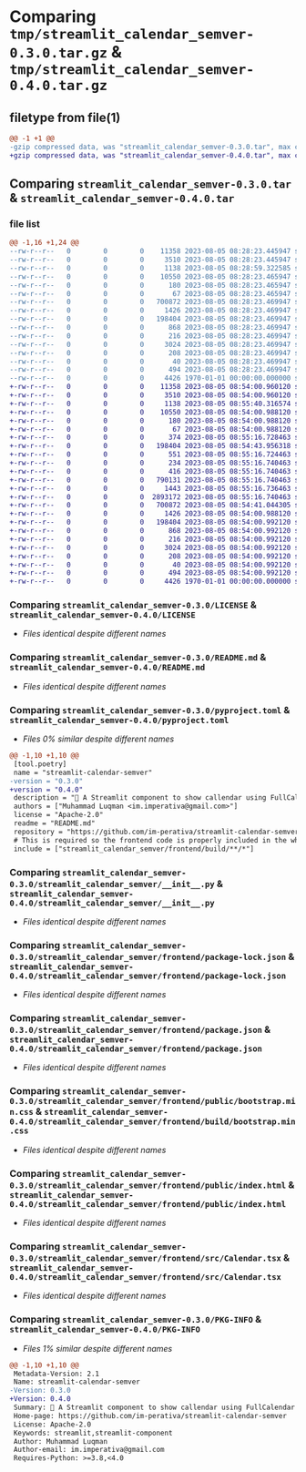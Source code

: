 # Comparing `tmp/streamlit_calendar_semver-0.3.0.tar.gz` & `tmp/streamlit_calendar_semver-0.4.0.tar.gz`

## filetype from file(1)

```diff
@@ -1 +1 @@
-gzip compressed data, was "streamlit_calendar_semver-0.3.0.tar", max compression
+gzip compressed data, was "streamlit_calendar_semver-0.4.0.tar", max compression
```

## Comparing `streamlit_calendar_semver-0.3.0.tar` & `streamlit_calendar_semver-0.4.0.tar`

### file list

```diff
@@ -1,16 +1,24 @@
--rw-r--r--   0        0        0    11358 2023-08-05 08:28:23.445947 streamlit_calendar_semver-0.3.0/LICENSE
--rw-r--r--   0        0        0     3510 2023-08-05 08:28:23.445947 streamlit_calendar_semver-0.3.0/README.md
--rw-r--r--   0        0        0     1138 2023-08-05 08:28:59.322585 streamlit_calendar_semver-0.3.0/pyproject.toml
--rw-r--r--   0        0        0    10550 2023-08-05 08:28:23.465947 streamlit_calendar_semver-0.3.0/streamlit_calendar_semver/__init__.py
--rw-r--r--   0        0        0      180 2023-08-05 08:28:23.465947 streamlit_calendar_semver-0.3.0/streamlit_calendar_semver/frontend/.env
--rw-r--r--   0        0        0       67 2023-08-05 08:28:23.465947 streamlit_calendar_semver-0.3.0/streamlit_calendar_semver/frontend/.prettierrc
--rw-r--r--   0        0        0   700872 2023-08-05 08:28:23.469947 streamlit_calendar_semver-0.3.0/streamlit_calendar_semver/frontend/package-lock.json
--rw-r--r--   0        0        0     1426 2023-08-05 08:28:23.469947 streamlit_calendar_semver-0.3.0/streamlit_calendar_semver/frontend/package.json
--rw-r--r--   0        0        0   198404 2023-08-05 08:28:23.469947 streamlit_calendar_semver-0.3.0/streamlit_calendar_semver/frontend/public/bootstrap.min.css
--rw-r--r--   0        0        0      868 2023-08-05 08:28:23.469947 streamlit_calendar_semver-0.3.0/streamlit_calendar_semver/frontend/public/index.html
--rw-r--r--   0        0        0      216 2023-08-05 08:28:23.469947 streamlit_calendar_semver-0.3.0/streamlit_calendar_semver/frontend/src/Calendar.css
--rw-r--r--   0        0        0     3024 2023-08-05 08:28:23.469947 streamlit_calendar_semver-0.3.0/streamlit_calendar_semver/frontend/src/Calendar.tsx
--rw-r--r--   0        0        0      208 2023-08-05 08:28:23.469947 streamlit_calendar_semver-0.3.0/streamlit_calendar_semver/frontend/src/index.tsx
--rw-r--r--   0        0        0       40 2023-08-05 08:28:23.469947 streamlit_calendar_semver-0.3.0/streamlit_calendar_semver/frontend/src/react-app-env.d.ts
--rw-r--r--   0        0        0      494 2023-08-05 08:28:23.469947 streamlit_calendar_semver-0.3.0/streamlit_calendar_semver/frontend/tsconfig.json
--rw-r--r--   0        0        0     4426 1970-01-01 00:00:00.000000 streamlit_calendar_semver-0.3.0/PKG-INFO
+-rw-r--r--   0        0        0    11358 2023-08-05 08:54:00.960120 streamlit_calendar_semver-0.4.0/LICENSE
+-rw-r--r--   0        0        0     3510 2023-08-05 08:54:00.960120 streamlit_calendar_semver-0.4.0/README.md
+-rw-r--r--   0        0        0     1138 2023-08-05 08:55:40.316574 streamlit_calendar_semver-0.4.0/pyproject.toml
+-rw-r--r--   0        0        0    10550 2023-08-05 08:54:00.988120 streamlit_calendar_semver-0.4.0/streamlit_calendar_semver/__init__.py
+-rw-r--r--   0        0        0      180 2023-08-05 08:54:00.988120 streamlit_calendar_semver-0.4.0/streamlit_calendar_semver/frontend/.env
+-rw-r--r--   0        0        0       67 2023-08-05 08:54:00.988120 streamlit_calendar_semver-0.4.0/streamlit_calendar_semver/frontend/.prettierrc
+-rw-r--r--   0        0        0      374 2023-08-05 08:55:16.728463 streamlit_calendar_semver-0.4.0/streamlit_calendar_semver/frontend/build/asset-manifest.json
+-rw-r--r--   0        0        0   198404 2023-08-05 08:54:43.956318 streamlit_calendar_semver-0.4.0/streamlit_calendar_semver/frontend/build/bootstrap.min.css
+-rw-r--r--   0        0        0      551 2023-08-05 08:55:16.724463 streamlit_calendar_semver-0.4.0/streamlit_calendar_semver/frontend/build/index.html
+-rw-r--r--   0        0        0      234 2023-08-05 08:55:16.740463 streamlit_calendar_semver-0.4.0/streamlit_calendar_semver/frontend/build/static/css/main.7ad33fdc.css
+-rw-r--r--   0        0        0      416 2023-08-05 08:55:16.740463 streamlit_calendar_semver-0.4.0/streamlit_calendar_semver/frontend/build/static/css/main.7ad33fdc.css.map
+-rw-r--r--   0        0        0   790131 2023-08-05 08:55:16.740463 streamlit_calendar_semver-0.4.0/streamlit_calendar_semver/frontend/build/static/js/main.beb4af9b.js
+-rw-r--r--   0        0        0     1443 2023-08-05 08:55:16.736463 streamlit_calendar_semver-0.4.0/streamlit_calendar_semver/frontend/build/static/js/main.beb4af9b.js.LICENSE.txt
+-rw-r--r--   0        0        0  2893172 2023-08-05 08:55:16.740463 streamlit_calendar_semver-0.4.0/streamlit_calendar_semver/frontend/build/static/js/main.beb4af9b.js.map
+-rw-r--r--   0        0        0   700872 2023-08-05 08:54:41.044305 streamlit_calendar_semver-0.4.0/streamlit_calendar_semver/frontend/package-lock.json
+-rw-r--r--   0        0        0     1426 2023-08-05 08:54:00.988120 streamlit_calendar_semver-0.4.0/streamlit_calendar_semver/frontend/package.json
+-rw-r--r--   0        0        0   198404 2023-08-05 08:54:00.992120 streamlit_calendar_semver-0.4.0/streamlit_calendar_semver/frontend/public/bootstrap.min.css
+-rw-r--r--   0        0        0      868 2023-08-05 08:54:00.992120 streamlit_calendar_semver-0.4.0/streamlit_calendar_semver/frontend/public/index.html
+-rw-r--r--   0        0        0      216 2023-08-05 08:54:00.992120 streamlit_calendar_semver-0.4.0/streamlit_calendar_semver/frontend/src/Calendar.css
+-rw-r--r--   0        0        0     3024 2023-08-05 08:54:00.992120 streamlit_calendar_semver-0.4.0/streamlit_calendar_semver/frontend/src/Calendar.tsx
+-rw-r--r--   0        0        0      208 2023-08-05 08:54:00.992120 streamlit_calendar_semver-0.4.0/streamlit_calendar_semver/frontend/src/index.tsx
+-rw-r--r--   0        0        0       40 2023-08-05 08:54:00.992120 streamlit_calendar_semver-0.4.0/streamlit_calendar_semver/frontend/src/react-app-env.d.ts
+-rw-r--r--   0        0        0      494 2023-08-05 08:54:00.992120 streamlit_calendar_semver-0.4.0/streamlit_calendar_semver/frontend/tsconfig.json
+-rw-r--r--   0        0        0     4426 1970-01-01 00:00:00.000000 streamlit_calendar_semver-0.4.0/PKG-INFO
```

### Comparing `streamlit_calendar_semver-0.3.0/LICENSE` & `streamlit_calendar_semver-0.4.0/LICENSE`

 * *Files identical despite different names*

### Comparing `streamlit_calendar_semver-0.3.0/README.md` & `streamlit_calendar_semver-0.4.0/README.md`

 * *Files identical despite different names*

### Comparing `streamlit_calendar_semver-0.3.0/pyproject.toml` & `streamlit_calendar_semver-0.4.0/pyproject.toml`

 * *Files 0% similar despite different names*

```diff
@@ -1,10 +1,10 @@
 [tool.poetry]
 name = "streamlit-calendar-semver"
-version = "0.3.0"
+version = "0.4.0"
 description = "📆 A Streamlit component to show callendar using FullCalendar (https://fullcalendar.io)"
 authors = ["Muhammad Luqman <im.imperativa@gmail.com>"]
 license = "Apache-2.0"
 readme = "README.md"
 repository = "https://github.com/im-perativa/streamlit-calendar-semver"
 # This is required so the frontend code is properly included in the wheel. 
 include = ["streamlit_calendar_semver/frontend/build/**/*"]
```

### Comparing `streamlit_calendar_semver-0.3.0/streamlit_calendar_semver/__init__.py` & `streamlit_calendar_semver-0.4.0/streamlit_calendar_semver/__init__.py`

 * *Files identical despite different names*

### Comparing `streamlit_calendar_semver-0.3.0/streamlit_calendar_semver/frontend/package-lock.json` & `streamlit_calendar_semver-0.4.0/streamlit_calendar_semver/frontend/package-lock.json`

 * *Files identical despite different names*

### Comparing `streamlit_calendar_semver-0.3.0/streamlit_calendar_semver/frontend/package.json` & `streamlit_calendar_semver-0.4.0/streamlit_calendar_semver/frontend/package.json`

 * *Files identical despite different names*

### Comparing `streamlit_calendar_semver-0.3.0/streamlit_calendar_semver/frontend/public/bootstrap.min.css` & `streamlit_calendar_semver-0.4.0/streamlit_calendar_semver/frontend/build/bootstrap.min.css`

 * *Files identical despite different names*

### Comparing `streamlit_calendar_semver-0.3.0/streamlit_calendar_semver/frontend/public/index.html` & `streamlit_calendar_semver-0.4.0/streamlit_calendar_semver/frontend/public/index.html`

 * *Files identical despite different names*

### Comparing `streamlit_calendar_semver-0.3.0/streamlit_calendar_semver/frontend/src/Calendar.tsx` & `streamlit_calendar_semver-0.4.0/streamlit_calendar_semver/frontend/src/Calendar.tsx`

 * *Files identical despite different names*

### Comparing `streamlit_calendar_semver-0.3.0/PKG-INFO` & `streamlit_calendar_semver-0.4.0/PKG-INFO`

 * *Files 1% similar despite different names*

```diff
@@ -1,10 +1,10 @@
 Metadata-Version: 2.1
 Name: streamlit-calendar-semver
-Version: 0.3.0
+Version: 0.4.0
 Summary: 📆 A Streamlit component to show callendar using FullCalendar (https://fullcalendar.io)
 Home-page: https://github.com/im-perativa/streamlit-calendar-semver
 License: Apache-2.0
 Keywords: streamlit,streamlit-component
 Author: Muhammad Luqman
 Author-email: im.imperativa@gmail.com
 Requires-Python: >=3.8,<4.0
```


